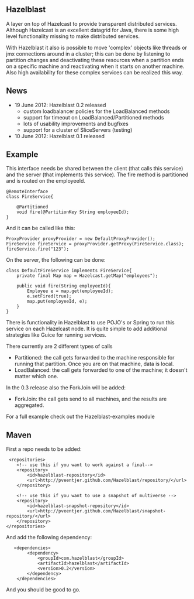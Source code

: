 Hazelblast
-------------------------
A layer on top of Hazelcast to provide transparent distributed services. Although Hazelcast is an excellent datagrid
for Java, there is some high level functionality missing to make distributed services.

With Hazelblast it also is possible to move 'complex' objects like threads or jmx connections around in a cluster;
this can be done by listening to partition changes and deactivating these resources when a partition ends on a specific
 machine and reactivating when it starts on another machine. Also high availability for these complex services can
 be realized this way.

News
-------------------------
* 19 June 2012: Hazelblast 0.2 released
    - custom loadbalancer policies for the LoadBalanced methods
    - support for timeout on LoadBalanced/Partitioned methods
    - lots of usability improvements and bugfixes
    - support for a cluster of SliceServers (testing)
* 10 June 2012: Hazelblast 0.1 released

Example
-------------------------
This interface needs be shared between the client (that calls this service) and the server (that implements
this service). The fire method is partitioned and is routed on the employeeId.

    @RemoteInterface
    class FireService{

        @Partitioned
        void fire(@PartitionKey String employeeId);
    }

And it can be called like this:

    ProxyProvider proxyProvider = new DefaultProxyProvider();
    FireService fireService = proxyProvider.getProxy(FireService.class);
    fireService.fire("123");

On the server, the following can be done:

    class DefaultFireService implements FireService{
        private final Map map = Hazelcast.getMap("employees");

        public void fire(String employeeId){
            Employee e = map.get(employeeId);
            e.setFired(true);
            map.put(employeeId, e);
        }
    }

There is functionality in Hazelblast to use POJO's or Spring to run this service on each Hazelcast node. It
is quite simple to add additional strategies like Guice for running services.

There currently are 2 different types of calls

* Partitioned: the call gets forwarded to the machine responsible for running that partition. Once you are
on that machine, data is local.
* LoadBalanced: the call gets forwarded to one of the machine; it doesn't matter which one.

In the 0.3 release also the ForkJoin will be added:
* ForkJoin: the call gets send to all machines, and the results are aggregated.

For a full example check out the Hazelblast-examples module

Maven
-------------------------
First a repo needs to be added:

     <repositories>
        <!-- use this if you want to work against a final-->
        <repository>
            <id>hazelblast-repository</id>
            <url>http://pveentjer.github.com/Hazelblast/repository/</url>
        </repository>

        <!-- use this if you want to use a snapshot of multiverse -->
        <repository>
            <id>hazelblast-snapshot-repository</id>
            <url>http://pveentjer.github.com/Hazelblast/snapshot-repository/</url>
        </repository>
    </repositories>


And add the following dependency:

       <dependencies>
            <dependency>
                <groupId>com.hazelblast</groupId>
                <artifactId>hazelblast</artifactId>
                <version>0.2</version>
            </dependency>
        </dependencies>

And you should be good to go.